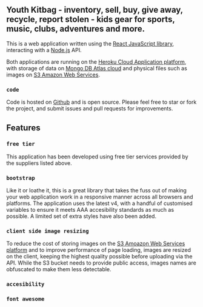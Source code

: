 ## Youth Kitbag - inventory, sell, buy, give away, recycle, report stolen - kids gear for sports, music, clubs, adventures and more.

This is a web application written using the [React JavaScript library](https://reactjs.org/), interacting with a [Node.js](https://nodejs.org/en/) API.

Both applications are running on the [Heroku Cloud Application platform](https://www.heroku.com/), with storage of data on [Mongo DB Atlas cloud](https://cloud.mongodb.com) and physical files such as images on [S3 Amazon Web Services](https://aws.amazon.com/).

### `code`

Code is hosted on [Github](https://github.com/pgmoir/youthkitbag-web) and is open source. Please feel free to star or fork the project, and submit issues and pull requests for improvements.

## Features

### `free tier`

This application has been developed using free tier services provided by the suppliers listed above.

### `bootstrap`

Like it or loathe it, this is a great library that takes the fuss out of making your web application work in a responsive manner across all browsers and platforms. The application uses the latest v4, with a handful of customised variables to ensure it meets AAA accesibility standards as much as possible. A limited set of extra styles have also been added.

### `client side image resizing`

To reduce the cost of storing images on the [S3 Amoazon Web Services platform](https://aws.amazon.com/) and to improve performance of page loading, images are resized on the client, keeping the highest quality possible before uploading via the API. While the S3 bucket needs to provide public access, images names are obfuscated to make them less detectable.

### `accesibility`

### `font awesome`
